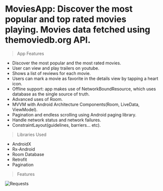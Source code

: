 # MoviesApp: Discover the most popular and top rated movies playing. Movies data fetched using themoviedb.org API.
> App
> Features
- Discover the most popular and the most rated movies.
- User can view and play trailers on youtube.
- Shows a list of reviews for each movie.
- Users can mark a movie as favorite in the details view by tapping a heart icon.
- Offline support: app makes use of NetworkBoundResource, which uses database as the single source of truth.
- Advanced uses of Room.
- MVVM with Android Architecture Components(Room, LiveData, ViewModel).
- Pagination and endless scrolling using Android paging library.
- Handle network status and network failures.
- ConstraintLayout(guidelines, barriers... etc).
> Libraries Used 
- AndroidX
- Rx-Android
- Room Database
- Retrofit
- Pagination 
> Features

![Requests](https://github.com/Ahmed1Radwan/myapp/blob/main/assets/1.png)
